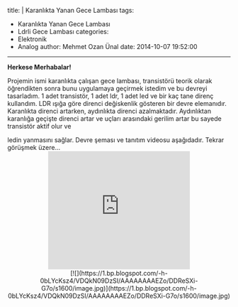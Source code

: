 title: |
  Karanlıkta Yanan Gece Lambası
tags:
  - Karanlıkta Yanan Gece Lambası
  - Ldrli Gece Lambası
categories:
  - Elektronik
  - Analog
author: Mehmet Ozan Ünal
date: 2014-10-07 19:52:00
---
**Herkese Merhabalar!**

Projemin ismi karanlıkta çalışan gece lambası, transistörü teorik olarak öğrendikten sonra bunu uygulamaya geçirmek istedim ve bu devreyi tasarladım. 1 adet transistör, 1 adet ldr, 1 adet led ve bir kaç tane direnç kullandım. LDR ışığa göre direnci değiskenlik gösteren bir devre elemanıdır. Karanlıkta direnci artarken, aydınlıkta direnci azalmaktadır. Aydınlıktan karanlığa geçişte direnci artar ve uçları arasındaki gerilim artar bu sayede transistör aktif olur ve </div>
<!-- more --> ledin yanmasını sağlar. Devre şeması ve tanıtım videosu aşağıdadır. Tekrar görüşmek üzere...  

<div class="separator" style="clear: both; text-align: center;"><object class="BLOGGER-youtube-video" classid="clsid:D27CDB6E-AE6D-11cf-96B8-444553540000" codebase="https://download.macromedia.com/pub/shockwave/cabs/flash/swflash.cab#version=6,0,40,0" data-thumbnail-src="https://i.ytimg.com/vi/JJU_npy0rms/0.jpg" height="266" width="320"><param name="movie" value="https://www.youtube.com/v/JJU_npy0rms?version=3&amp;f=user_uploads&amp;c=google-webdrive-0&amp;app=youtube_gdata"><param name="bgcolor" value="#FFFFFF"><param name="allowFullScreen" value="true"><embed width="320" height="266" src="https://www.youtube.com/v/JJU_npy0rms?version=3&amp;f=user_uploads&amp;c=google-webdrive-0&amp;app=youtube_gdata" allowfullscreen="true"></object></div>

<div class="separator" style="clear: both; text-align: center;">[![](https://1.bp.blogspot.com/-h-0bLYcKsz4/VDQkN09DzSI/AAAAAAAAEZo/DDReSXi-G7o/s1600/image.jpg)](https://1.bp.blogspot.com/-h-0bLYcKsz4/VDQkN09DzSI/AAAAAAAAEZo/DDReSXi-G7o/s1600/image.jpg)</div>